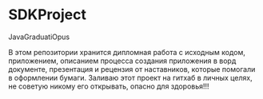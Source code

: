 # SDKProject
JavaGraduatiOpus

В этом репозитории хранится дипломная работа с исходным кодом, приложением, описанием процесса создания приложения в ворд документе, презентация и рецензия от наставников, которые помогали в оформлении бумаги. Заливаю этот проект на гитхаб в личных целях, не советую никому его открывать, опасно для здоровья!!!
